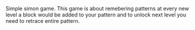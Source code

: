 Simple simon game.
This game is about remebering patterns at every new level a block would be added to your pattern and to unlock next level you need to retrace entire pattern.
